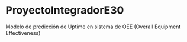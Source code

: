 # ProyectoIntegradorE30
Modelo de predicción de Uptime en sistema de OEE (Overall Equipment Effectiveness) 
